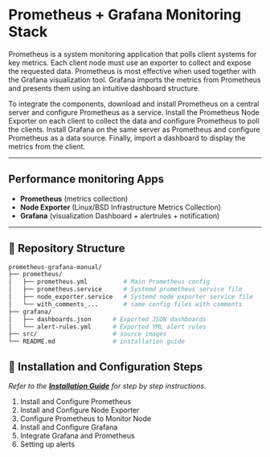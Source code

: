 # Prometheus + Grafana Monitoring Stack  


Prometheus is a system monitoring application that polls client systems for key metrics. Each client node must use an exporter to collect and expose the requested data. Prometheus is most effective when used together with the Grafana visualization tool. Grafana imports the metrics from Prometheus and presents them using an intuitive dashboard structure.

To integrate the components, download and install Prometheus on a central server and configure Prometheus as a service. Install the Prometheus Node Exporter on each client to collect the data and configure Prometheus to poll the clients. Install Grafana on the same server as Prometheus and configure Prometheus as a data source. Finally, import a dashboard to display the metrics from the client.

---

## Performance monitoring Apps
- **Prometheus** (metrics collection)  
- **Node Exporter** (Linux/BSD Infrastructure Metrics Collection)
- **Grafana** (visualization Dashboard + alertrules + notification) 
---

## 📂 Repository Structure
``` bash
prometheus-grafana-manual/  
├── prometheus/  
│   ├── prometheus.yml          # Main Prometheus config  
│   ├── prometheus.service      # Systemd prometheus service file
│   ├── node_exporter.service   # Systemd node exporter service file  
│   └── with_comments_...       # same config files with comments
├── grafana/
│   ├── dashboards.json      # Exported JSON dashboards  
│   └── alert-rules.yml      # Exported YML alert rules  
├── src/                     # source images
└── README.md                # installation guide
```


## 🔧 Installation and Configuration Steps

*Refer to the **[Installation Guide](prometheus-grafana-manual/README.md)** for step by step instructions.*

1. Install and Configure Prometheus
2. Install and Configure Node Exporter
3. Configure Prometheus to Monitor Node
4. Install and Configure Grafana
5. Integrate Grafana and Prometheus
6. Setting up alerts